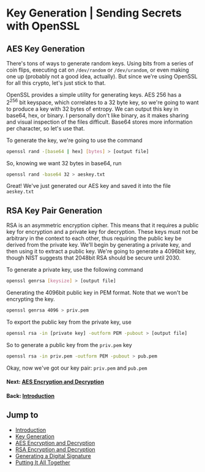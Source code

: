 # Key Generation | Sending Secrets with OpenSSL

## AES Key Generation

There's tons of ways to generate random keys. Using bits from a series of coin flips, executing cat on `/dev/random` or `/dev/urandom`, or even making one up (probably not a good idea, actually). But since we're using OpenSSL for all this crypto, let's just stick to that.

OpenSSL provides a simple utility for generating keys. AES 256 has a 2<sup>256</sup> bit keyspace, which correlates to a 32 byte key, so we're going to want to produce a key with 32 bytes of entropy. We can output this key in base64, hex, or binary. I personally don't like binary, as it makes sharing and visual inspection of the files difficult. Base64 stores more information per character, so let's use that.

To generate the key, we're going to use the command

```bash
openssl rand -[base64 | hex] [bytes] > [output file]
```

So, knowing we want 32 bytes in base64, run

```bash
openssl rand -base64 32 > aeskey.txt
```

Great! We've just generated our AES key and saved it into the file `aeskey.txt`

## RSA Key Pair Generation

RSA is an asymmetric encryption cipher. This means that it requires a public key for encryption and a private key for decryption. These keys must not be arbitrary in the context to each other, thus requiring the public key be derived from the private key. We'll begin by generating a private key, and then using it to extract a public key. We're going to generate a 4096bit key, though NIST suggests that 2048bit RSA should be secure until 2030.

To generate a private key, use the following command

```bash
openssl genrsa [keysize] > [output file]
```

Generating the 4096bit public key in PEM format. Note that we won't be encrypting the key.

```bash
openssl genrsa 4096 > priv.pem
```

To export the public key from the private key, use

```bash
openssl rsa -in [private key] -outform PEM -pubout > [output file]
```

So to generate a public key from the `priv.pem` key

```bash
openssl rsa -in priv.pem -outform PEM -pubout > pub.pem
```

Okay, now we've got our key pair: `priv.pem` and `pub.pem`

#### Next: [AES Encryption and Decryption](/posts/sending-secrets-with-openssl-aes-encryption-and-decryption)

#### Back: [Introduction](/posts/sending-secrets-with-openssl-getting-started)

## Jump to

* [Introduction](/posts/sending-secrets-with-openssl-getting-started)
* [Key Generation](/posts/sending-secrets-with-openssl-key-generation)
* [AES Encryption and Decryption](/posts/sending-secrets-with-openssl-aes-encryption-and-decryption)
* [RSA Encryption and Decryption](/posts/sending-secrets-with-openssl-rsa-encryption-and-decryption)
* [Generating a Digital Signature](/posts/sending-secrets-with-openssl-digital-signatures)
* [Putting It All Together](/posts/sending-secrets-with-openssl-putting-it-all-together)

